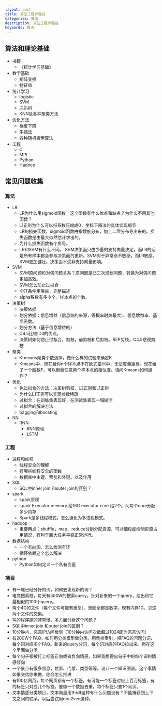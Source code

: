 ```yaml
---
layout: post
title: 算法工程师路径
categories: 算法
description: 算法工程师路径
keywords: 算法
---
```


## 算法和理论基础

- 书籍
  - 《统计学习基础》
- 数学基础
  - 矩阵变换
  - 特征值
- 统计学习
  - logistic
  - SVM
  - 决策树
  - KNN及各种聚类方法
- 优化方法
  - 梯度下降
  - 牛顿法
  - 各种随机搜索算法
- 工程
  - C
  - MPI
  - Python
  - Hadoop

## 常见问题收集

### 算法
- LR
  - LR为什么用sigmoid函数。这个函数有什么优点和缺点？为什么不用其他函数？
  - L1正则为什么可以把系数压缩成0，坐标下降法的具体实现细节
  - LR的损失函数。sigmoid函数由指数族分布，加上二项分布导出来的。损失函数是由最大似然估计求出的。
  - 为什么损失函数有个负号。
  - LR和SVM有什么不同。 SVM决策面只由少量的支持向量决定，而LR的话是所有样本都会参与决策面的更新。SVM对于异常点不敏感，而LR敏感。SVM更加健壮，决策面不受非支持向量影响。
- SVM
  - SVM原问题和对偶问题关系？原问题是凸二次规划问题，转换为对偶问题更加高效。
  - SVM怎么防止过拟合
  - KKT条件用哪些，完整描述
  - alpha系数有多少个。样本点的个数。
- 决策树
  - 决策依据
  - 划分依据：信息增益（信息熵的来源，等概率时熵最大）、信息增益率、基尼系数。
  - 划分方法（基于信息增益的）
  - C4.5比较ID3的优点。
  - 决策树如何防止过拟合。剪枝，前剪枝和后剪枝。REP剪枝。C4.5悲观剪枝
- 聚类
  - K-means聚类个数选择，做什么样的试验来确定K
  - Kmeans中，现在给你n个样本点不在欧式空间中，无法度量距离。现在给了一个函数F，可以衡量任意两个样本点的相似度。请问Kmeans如何操作？
- 优化
  - 免过拟合的方法：决策树剪枝、L2正则和L1正则
  - 为什么L1正则可以实现参数稀疏
  - 过拟合：在训练集表现好，在测试集表现一塌糊涂
  - 过拟合的解决方法
  - bagging和boosting
- NN
  - RNN
    - RNN原理
    - LSTM


### 工程

- 进程和线程
  - 线程安全的理解
  - 有哪些线程安全的函数
  - 数据库中主键、索引和外键。以及作用
- SQL
  - SQL中inner join 和outer join的区别？
- spark
  - spark原理
  - spark Executor memory 给16G  executor core 给2个。问每个core分配多少内存
  - Spark是多线程模式，怎么退化为多进程模式。
- hadoop
  - 重要两点：shuffle，map、reduce分别分配资源，可以细粒度控制资源占用情况，有利于超大任务平稳正常运行。
- 数据结构
  - 一个有向图，怎么检测有环
  - 循环依赖这个怎么解决
- python
  - Python如何定义一个私有变量

### 项目
- 有一堆已经分好的词，如何去发现新的词？
- 电商搜索框，每天有500W的搜索query。针对新来的一个query，给出和它最相似的100个query。
- 两个4G的文件（每个文件可能有重复），里面全都是数字。现有内存1G，求这两个文件的交集。
- 写的程序跑的非常慢，多方面分析这个问题？
- SQL中inner join 和outer join的区别？
- 10分钟内，恶意IP访问检测（10分钟内访问次数超过1024即为恶意访问）
- 有200W个FAQ，如何用分类模型做分类。用倒排索引，把FAQ的问题分词，每个词对应多个FAQ。新来的query分词，每个词对应的FAQ拉出来。再在这个里面做分类。
- 每个句子都被打上标签正向或者负向情感，如果我想得出句子中的每个词的情感倾向
- 一个景点有很多信息，位置、门票、类型等等。设计一个知识图谱。这个事情如果交给你来做，你会怎么推进
- 有100亿网页，每个网页都有一个标签。有可能一个标签对应上百万标签，有的标签只对应几个标签。要做一个数据去重，每个标签只要1个网页。
- 文本情感分类项目，文本向量用tf-idf这种有什么问题没有？不能捕获到上下文之间的联系。以后尝试用doc2vec这种。
